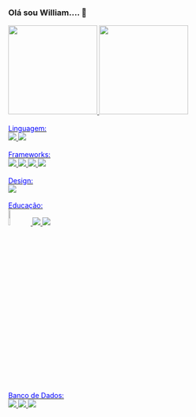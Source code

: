 ### Olá sou William.... 👋

<!--
**william091983/william091983** is a ✨ _special_ ✨ repository because its `README.md` (this file) appears on your GitHub profile.

Here are some ideas to get you started:

- 🔭 I’m currently working on ...
- 🌱 I’m currently learning ...
- 👯 I’m looking to collaborate on ...
- 🤔 I’m looking for help with ...
- 💬 Ask me about ...
- 📫 How to reach me: ...
- 😄 Pronouns: ...
- ⚡ Fun fact: ...
-->



<div>
<a href="https://github-readme-stats.vercel.app/api?username=william091983&show_icons=true&theme=radical"/>
<img height="180em" src="https://github-readme-stats.vercel.app/api/top-langs/?username=william091983&layout=compact&langs_count=7&theme=tokyonight"/>
<img height="180em" src="https://github-readme-stats.vercel.app/api?username=william091983&show_icons=true&theme=tokyonight&amp&include_all_commits=true&count_private=true"/>
</div>
  
<div>
  <br /><font color="blue">Linguagem: <br /></font> 
   <img src="https://img.shields.io/badge/.NET-5C2D91?style=for-the-badge&logo=.net&logoColor=white"/>
   <img src="https://img.shields.io/badge/HTML-239120?style=for-the-badge&logo=html5&logoColor=white"/>
</div>

<div>
 <br /><font color="blue">Frameworks: <br /></font> 
  <img src="https://img.shields.io/badge/Visual_Studio-5C2D91?style=for-the-badge&logo=visual%20studio&logoColor=white"/>
  <img src="https://img.shields.io/badge/sublime_text-%23575757.svg?&style=for-the-badge&logo=sublime-text&logoColor=important"/>
  <img src="https://img.shields.io/badge/Visual_Studio_Code-0078D4?style=for-the-badge&logo=visual%20studio%20code&logoColor=white"/>
  <img src="https://img.shields.io/badge/Angular-DD0031?style=for-the-badge&logo=angular&logoColor=white"/>
</div>

<div>
<br /><font color="blue">Design: <br /></font>
<img src="https://img.shields.io/badge/Figma-F24E1E?style=for-the-badge&logo=figma&logoColor=white"/>
</div>

<div>
<br /><font color="blue">Educação: <br /></font>
<img src="https://www.univem.edu.br/img/site/logo.png" width="9%"/>
<img src="https://img.shields.io/badge/Udemy-EC5252?style=for-the-badge&logo=Udemy&logoColor=white"/>
<img src="https://img.shields.io/badge/Duolingo-58CC02?style=for-the-badge&logo=Duolingo&logoColor=white"/>
</div>

<div>
<br /><font color="blue">Banco de Dados: <br /></font>
<img src="https://img.shields.io/badge/MariaDB-003545?style=for-the-badge&logo=mariadb&logoColor=white"/>
<img src="https://img.shields.io/badge/MySQL-005C84?style=for-the-badge&logo=mysql&logoColor=white"/>
<img src="https://img.shields.io/badge/PostgreSQL-316192?style=for-the-badge&logo=postgresql&logoColor=white"/>
</div>

